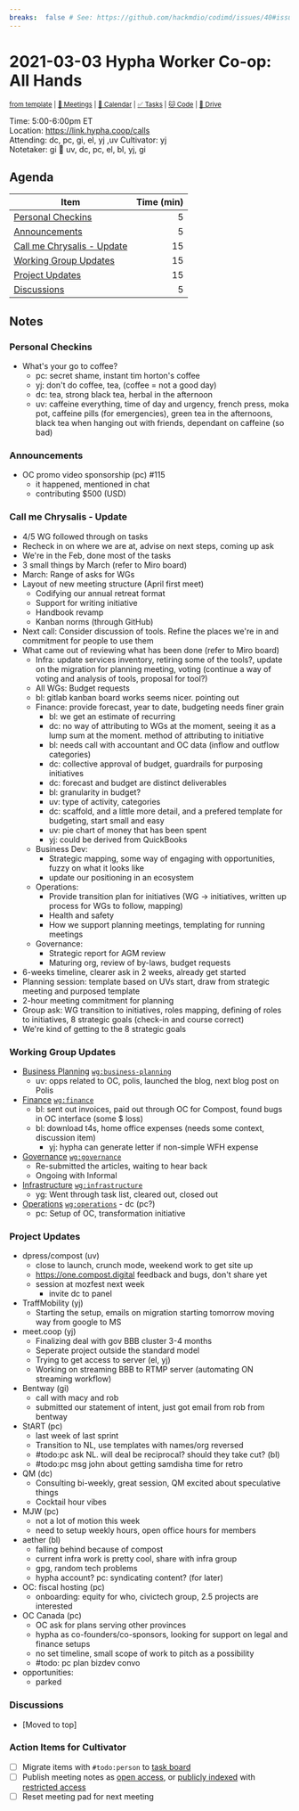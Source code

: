 ```yaml
---
breaks:  false # See: https://github.com/hackmdio/codimd/issues/40#issuecomment-172927690
---
```

# 2021-03-03 Hypha Worker Co-op: All Hands

<sup>[from template][template] | [:notebook: Meetings][meetings] | [:date: Calendar][calendar] | [:white_check_mark: Tasks][tasks] | [:cat: Code][gh] | [:open_file_folder: Drive][drive]</sup>

Time:       5:00-6:00pm ET  
Location:   https://link.hypha.coop/calls  
Attending:  dc, pc, gi, el, yj ,uv
Cultivator: yj  
Notetaker:  gi :raising_hand: uv, dc, pc, el, bl, yj, gi

## Agenda

| Item                                                    | Time (min) |
| ------------------------------------------------------- | ----------:|
| [Personal Checkins](#Personal-Checkins)                 |          5 |
| [Announcements](#Announcements)                         |          5 |
| [Call me Chrysalis - Update](#Call-me-Chrysalis-Update) |         15 |
| [Working Group Updates](#Working-Group-Updates)         |         15 |
| [Project Updates](#Project-Updates)                     |         15 |
| [Discussions](#Discussions)                             |          5 |

## Notes

### Personal Checkins

- What's your go to coffee?
    - pc: secret shame, instant tim horton's coffee
    - yj: don't do coffee, tea, (coffee = not a good day)
    - dc: tea, strong black tea, herbal in the afternoon
    - uv: caffeine everything, time of day and urgency, french press, moka pot, caffeine pills (for emergencies), green tea in the afternoons, black tea when hanging out with friends, dependant on caffeine (so bad)

### Announcements

- OC promo video sponsorship (pc) #115
    - it happened, mentioned in chat
    - contributing $500 (USD)

### Call me Chrysalis - Update

- 4/5 WG followed through on tasks
- Recheck in on where we are at, advise on next steps, coming up ask
- We're in the Feb, done most of the tasks
- 3 small things by March (refer to Miro board)
- March: Range of asks for WGs
- Layout of new meeting structure (April first meet)
    - Codifying our annual retreat format
    - Support for writing initiative
    - Handbook revamp
    - Kanban norms (through GitHub)
- Next call: Consider discussion of tools. Refine the places we're in and commitment for people to use them
- What came out of reviewing what has been done (refer to Miro board)
    - Infra: update services inventory, retiring some of the tools?, update on the migration for planning meeting, voting (continue a way of voting and analysis of tools, proposal for tool?)
    - All WGs: Budget requests
    - bl: gitlab kanban board works seems nicer. pointing out
    - Finance: provide forecast, year to date, budgeting needs finer grain
        - bl: we get an estimate of recurring
        - dc: no way of attributing to WGs at the moment, seeing it as a lump sum at the moment. method of attributing to initiative
        - bl: needs call with accountant and OC data (inflow and outflow categories)
        - dc: collective approval of budget, guardrails for purposing initiatives
        - dc: forecast and budget are distinct deliverables
        - bl: granularity in budget?
        - uv: type of activity, categories
        - dc: scaffold, and a little more detail, and a prefered template for budgeting, start small and easy
        - uv: pie chart of money that has been spent
        - yj: could be derived from QuickBooks
    - Business Dev:
        - Strategic mapping, some way of engaging with opportunities, fuzzy on what it looks like
        - update our positioning in an ecosystem
    - Operations:
        - Provide transition plan for initiatives (WG -> initiatives, written up process for WGs to follow, mapping)
        - Health and safety
        - How we support planning meetings, templating for running meetings
    - Governance:
        - Strategic report for AGM review
        - Maturing org, review of by-laws, budget requests
- 6-weeks timeline, clearer ask in 2 weeks, already get started
- Planning session: template based on UVs start, draw from strategic meeting and purposed template
- 2-hour meeting commitment for planning
- Group ask: WG transition to initiatives, roles mapping, defining of roles to initiatives, 8 strategic goals (check-in and course correct)
- We're kind of getting to the 8 strategic goals

### Working Group Updates

- [Business Planning][biz-wg] [`wg:business-planning`][l-biz]
    - uv: opps related to OC, polis, launched the blog, next blog post on Polis
- [Finance][fin-wg] [`wg:finance`][l-fin]
    - bl: sent out invoices, paid out through OC for Compost, found bugs in OC interface (some $ loss)
    - bl: download t4s, home office expenses (needs some context, discussion item)
        - yj: hypha can generate letter if non-simple WFH expense
- [Governance][gov-wg] [`wg:governance`][l-gov]
    - Re-submitted the articles, waiting to hear back
    - Ongoing with Informal
- [Infrastructure][inf-wg] [`wg:infrastructure`][l-inf]
    - yg: Went through task list, cleared out, closed out
- [Operations][ops-wg] [`wg:operations`][l-ops] - dc (pc?)
    - pc: Setup of OC, transformation initiative

### Project Updates

- dpress/compost (uv)
    - close to launch, crunch mode, weekend work to get site up
    - https://one.compost.digital feedback and bugs, don't share yet
    - session at mozfest next week
        - invite dc to panel
- TraffMobility (yj)
    - Starting the setup, emails on migration starting tomorrow moving way from google to MS
- meet.coop (yj)
    - Finalizing deal with gov BBB cluster 3-4 months
    - Seperate project outside the standard model
    - Trying to get access to server (el, yj)
    - Working on streaming BBB to RTMP server (automating ON streaming workflow)
- Bentway (gi)
    - call with macy and rob
    - submitted our statement of intent, just got email from rob from bentway
- StART (pc)
    - last week of last sprint
    - Transition to NL, use templates with names/org reversed
    - #todo:pc ask NL. will deal be reciprocal? should they take cut? (bl)
    - #todo:pc msg john about getting samdisha time for retro 
- QM (dc)
    - Consulting bi-weekly, great session, QM excited about speculative things
    - Cocktail hour vibes
- MJW (pc)
    - not a lot of motion this week
    - need to setup weekly hours, open office hours for members
- aether (bl)
    - falling behind because of compost
    - current infra work is pretty cool, share with infra group
    - gpg, random tech problems
    - hypha account? pc: syndicating content? (for later)
- OC: fiscal hosting (pc)
    - onboarding: equity for who, civictech group, 2.5 projects are interested
- OC Canada (pc)
    - OC ask for plans serving other provinces
    - hypha as co-founders/co-sponsors, looking for support on legal and finance setups
    - no set timeline, small scope of work to pitch as a possibility
    - #todo: pc plan bizdev convo
- opportunities:
    - parked

### Discussions

- [Moved to top]


### Action Items for Cultivator

- [ ] Migrate items with `#todo:person` to [task board][tasks]
- [ ] Publish meeting notes as [open access][public], or [publicly indexed][index] with [restricted access][private]
- [ ] Reset meeting pad for next meeting

<!-- Links: Important -->
[template]: https://link.hypha.coop/template
[meetings]: https://link.hypha.coop/meetings
[calendar]: https://link.hypha.coop/calendar
[tasks]:    https://link.hypha.coop/tasks
[gh]:       https://link.hypha.coop/gh
[drive]:    https://link.hypha.coop/drive

<!-- Links: Labels -->
[l-pri-hi]: https://github.com/orgs/hyphacoop/projects/2?card_filter_query=label:[priority-★★★]
[l-pri-md]: https://github.com/orgs/hyphacoop/projects/2?card_filter_query=label:[priority-★★☆]
[l-pri-lo]: https://github.com/orgs/hyphacoop/projects/2?card_filter_query=label:[priority-★☆☆]
[l-pri-none]: https://github.com/orgs/hyphacoop/projects/2?card_filter_query=-label:[priority-★☆☆]+-label:[priority-★★☆]+-label:[priority-★★★]
[l-biz]: https://github.com/orgs/hyphacoop/projects/2?card_filter_query=label:"wg:business-planning"
[l-fin]: https://github.com/orgs/hyphacoop/projects/2?card_filter_query=label:"wg:finance"
[l-gov]: https://github.com/orgs/hyphacoop/projects/2?card_filter_query=label:"wg:governance
[l-inf]: https://github.com/orgs/hyphacoop/projects/2?card_filter_query=label:"wg:infrastructure"
[l-ops]: https://github.com/orgs/hyphacoop/projects/2?card_filter_query=label:"wg:operations"
[l-none]: https://github.com/orgs/hyphacoop/projects/2?card_filter_query=-label:wg:operations+-label:wg:infrastructure+-label:wg:finance+-label:wg:governance+-label:wg:business-planning

<!-- Links: Working Groups -->
[biz-wg]: https://link.hypha.coop/biz-wg
[fin-wg]: https://link.hypha.coop/fin-wg
[gov-wg]: https://link.hypha.coop/gov-wg
[inf-wg]: https://link.hypha.coop/inf-wg
[ops-wg]: https://link.hypha.coop/ops-wg

<!-- Links: Archive -->
[public]:   https://github.com/hyphacoop/organizing/new/master?filename=_posts/meeting-notes/2021-MM-DD-all-hands.md
[index]:    https://github.com/hyphacoop/organizing/new/master?filename=_posts/private/meeting-notes/2021-MM-DD-all-hands.md&value=Empty%20file%20for%20public%20indexing%20of%20access-restricted%20file.
[private]:  https://github.com/hyphacoop/organizing-private/new/master?filename=meeting-notes/2021-MM-DD-all-hands.md
